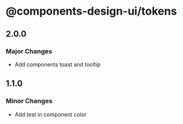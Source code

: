 # @components-design-ui/tokens

## 2.0.0

### Major Changes

- Add components toast and tooltip

## 1.1.0

### Minor Changes

- Add test in component color

